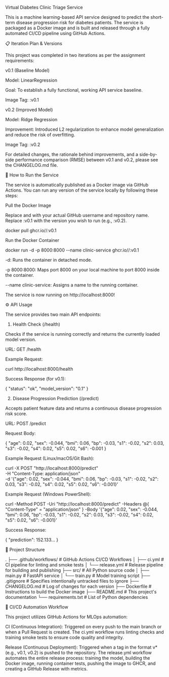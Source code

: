 ﻿Virtual Diabetes Clinic Triage Service

This is a machine learning-based API service designed to predict the short-term disease progression risk for diabetes patients. The service is packaged as a Docker image and is built and released through a fully automated CI/CD pipeline using GitHub Actions.

📋 Iteration Plan & Versions

This project was completed in two iterations as per the assignment requirements:

v0.1 (Baseline Model)

Model: LinearRegression

Goal: To establish a fully functional, working API service baseline.

Image Tag: :v0.1

v0.2 (Improved Model)

Model: Ridge Regression

Improvement: Introduced L2 regularization to enhance model generalization and reduce the risk of overfitting.

Image Tag: :v0.2

For detailed changes, the rationale behind improvements, and a side-by-side performance comparison (RMSE) between v0.1 and v0.2, please see the CHANGELOG.md file.

🚀 How to Run the Service

The service is automatically published as a Docker image via GitHub Actions. You can run any version of the service locally by following these steps:

Pull the Docker Image

Replace <your-github-username> and <your-repo-name> with your actual GitHub username and repository name. Replace :v0.1 with the version you wish to run (e.g., :v0.2).

docker pull ghcr.io/<your-github-username>/<your-repo-name>:v0.1


Run the Docker Container

docker run -d -p 8000:8000 --name clinic-service ghcr.io/<your-github-username>/<your-repo-name>:v0.1


-d: Runs the container in detached mode.

-p 8000:8000: Maps port 8000 on your local machine to port 8000 inside the container.

--name clinic-service: Assigns a name to the running container.

The service is now running on http://localhost:8000!

⚙️ API Usage

The service provides two main API endpoints:

1. Health Check (/health)

Checks if the service is running correctly and returns the currently loaded model version.

URL: GET /health

Example Request:

curl http://localhost:8000/health


Success Response (for v0.1):

{
  "status": "ok",
  "model_version": "0.1"
}


2. Disease Progression Prediction (/predict)

Accepts patient feature data and returns a continuous disease progression risk score.

URL: POST /predict

Request Body:

{
  "age": 0.02, "sex": -0.044, "bmi": 0.06, "bp": -0.03,
  "s1": -0.02, "s2": 0.03, "s3": -0.02, "s4": 0.02,
  "s5": 0.02, "s6": -0.001
}


Example Request (Linux/macOS/Git Bash):

curl -X POST "http://localhost:8000/predict" \
-H "Content-Type: application/json" \
-d '{"age": 0.02, "sex": -0.044, "bmi": 0.06, "bp": -0.03, "s1": -0.02, "s2": 0.03, "s3": -0.02, "s4": 0.02, "s5": 0.02, "s6": -0.001}'


Example Request (Windows PowerShell):

curl -Method POST -Uri "http://localhost:8000/predict" -Headers @{ "Content-Type" = "application/json" } -Body '{"age": 0.02, "sex": -0.044, "bmi": 0.06, "bp": -0.03, "s1": -0.02, "s2": 0.03, "s3": -0.02, "s4": 0.02, "s5": 0.02, "s6": -0.001}'


Success Response:

{
  "prediction": 152.133...
}


📂 Project Structure

.
├── .github/workflows/  # GitHub Actions CI/CD Workflows
│   ├── ci.yml          # CI pipeline for linting and smoke tests
│   └── release.yml     # Release pipeline for building and publishing
├── src/                # All Python source code
│   ├── main.py         # FastAPI service
│   └── train.py        # Model training script
├── .gitignore          # Specifies intentionally untracked files to ignore
├── CHANGELOG.md        # Log of changes for each version
├── Dockerfile          # Instructions to build the Docker image
├── README.md           # This project's documentation
└── requirements.txt    # List of Python dependencies


🤖 CI/CD Automation Workflow

This project utilizes GitHub Actions for MLOps automation:

CI (Continuous Integration): Triggered on every push to the main branch or when a Pull Request is created. The ci.yml workflow runs linting checks and training smoke tests to ensure code quality and integrity.

Release (Continuous Deployment): Triggered when a tag in the format v* (e.g., v0.1, v0.2) is pushed to the repository. The release.yml workflow automates the entire release process: training the model, building the Docker image, running container tests, pushing the image to GHCR, and creating a GitHub Release with metrics.